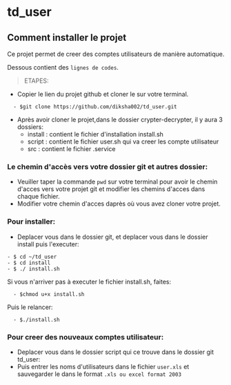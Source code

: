 # td_user

## Comment installer le projet
Ce projet permet de creer des comptes utilisateurs de manière automatique.

Dessous contient des `lignes de codes`.

> ETAPES:

- Copier le lien du projet github et cloner le sur votre terminal.
```
  - $git clone https://github.com/diksha002/td_user.git
```

- Après avoir cloner le projet,dans le dossier crypter-decrypter, il y aura 3 dossiers:
  - install : contient le fichier d'installation install.sh
  - script : contient le fichier user.sh qui va creer les compte utilisateur
  - src : contient le fichier .service
  
### Le chemin d'accès vers votre dossier git et autres dossier:
- Veuiller taper la commande `pwd` sur votre terminal pour avoir le chemin d'acces vers votre projet git et modifier les chemins d'acces dans chaque fichier. 
- Modifier votre chemin d'acces daprès où vous avez cloner votre projet.
  
### Pour installer:
- Deplacer vous dans le dossier git, et deplacer vous dans le dossier install puis l'executer:
```
- $ cd ~/td_user
- $ cd install
- $ ./ install.sh
```
Si vous n'arriver pas à executer le fichier install.sh, faites:
```
  - $chmod u+x install.sh
```
Puis le relancer:
```
  - $./install.sh
```

### Pour creer des nouveaux comptes utilisateur:
- Deplacer vous dans le dossier script qui ce trouve dans le dossier git td_user:
- Puis entrer les noms d'utilisateurs dans le fichier `user.xls` et sauvegarder le dans le format `.xls ou excel format 2003 `

